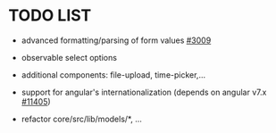 # TODO LIST

* advanced formatting/parsing of form values
  [#3009](https://github.com/angular/angular/issues/3009)
* observable select options
* additional components: file-upload, time-picker,...
* support for angular's internationalization
  (depends on angular v7.x [#11405](https://github.com/angular/angular/issues/11405))

* refactor core/src/lib/models/*, ...
